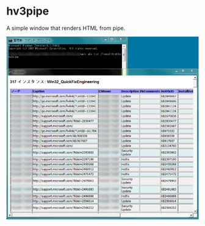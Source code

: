 # hv3pipe
A simple window that renders HTML from pipe.

![screenshot](https://github.com/yyamasak/hv3pipe/raw/master/images/2016-07-21_17-19-42.png "hv3pipe screenshot")
